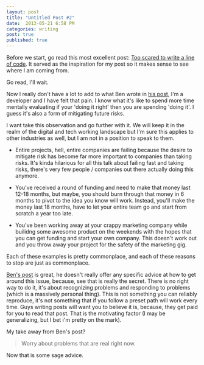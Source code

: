 ```yaml
---
layout: post
title: "Untitled Post #2" 
date:  2013-05-21 6:58 PM
categories: writing
post: true
published: true
---
```


Before we start, go read this most excellent post: [Too scared to write a
line of code](https://medium.com/i-m-h-o/eef96ea6f4cb).  It served as
the inspiration for my post so it makes sense to see where I am coming
from.

Go read, I'll wait.

Now I really don't have a lot to add to what Ben wrote in [his
post](https://medium.com/i-m-h-o/eef96ea6f4cb), I'm
a developer and I have felt that pain.  I know what it's like to spend
more time mentally evaluating if your 'doing it right' then you are
spending 'doing it'.  I guess it's also a form of mitigating future
risks.

I want take this observation and go further with it. We will keep it in
the realm of the digital and tech working landscape but I'm sure this
applies to other industries as well, but I am not in a position to speak
to them.

 - Entire projects, hell, entire companies are failing because the desire to mitigate risk has become far more important to companies than taking risks.  It's kinda hilarious for all this talk about failing fast and taking risks, there's very few people / companies out there actually doing this anymore.

 - You've received a round of funding and need to make that money last 12-18 months, but maybe, you should burn through that money in 6 months to pivot to the idea you know will work.  Instead, you'll make the money last 18 months, have to let your entire team go and start from scratch a year too late. 

 - You've been working away at your crappy marketing company while builidng some awesome product on the weekends with the hopes that you can get funding and start your own company.  This doesn't work out and you throw away your project for the safety of the marketing gig.

Each of these examples is pretty commonplace, and each of these reasons
to stop are just as commonplace.

[Ben's post](https://medium.com/i-m-h-o/eef96ea6f4cb) is great, he doesn't really offer any specific advice at how to
get around this issue, because, see that is really the secret.  There is
no right way to do it, it's about recognizing problems and responding to
problems (which is a massively personal thing).  This is not something
you can reliably reproduce, it's not something that if you follow a
preset path will work every time. Guys writing posts will want you to
believe it is, because, they get paid for you to read that post. That is
the motivating factor (I may be generalizing, but I bet i'm pretty on
the mark).

My take away from Ben's post?

> Worry about problems that are real right now.

Now that is some sage advice.

